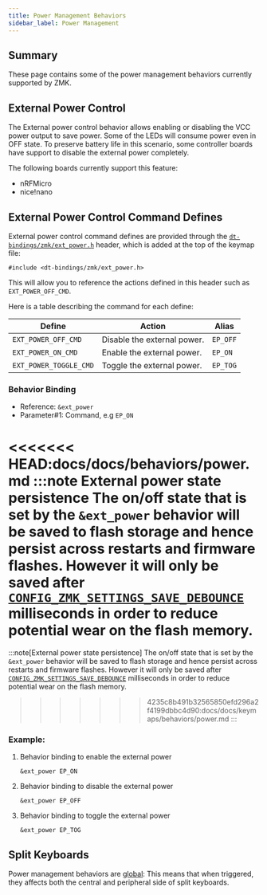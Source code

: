 ```yaml
---
title: Power Management Behaviors
sidebar_label: Power Management
---
```


## Summary

These page contains some of the power management behaviors currently supported by ZMK.

## External Power Control

The External power control behavior allows enabling or disabling the VCC power output
to save power. Some of the LEDs will consume power even in OFF state. To preserve
battery life in this scenario, some controller boards have support to disable the
external power completely.

The following boards currently support this feature:

- nRFMicro
- nice!nano

## External Power Control Command Defines

External power control command defines are provided through the [`dt-bindings/zmk/ext_power.h`](https://github.com/zmkfirmware/zmk/blob/main/app/include/dt-bindings/zmk/ext_power.h) header,
which is added at the top of the keymap file:

```dts
#include <dt-bindings/zmk/ext_power.h>
```

This will allow you to reference the actions defined in this header such as `EXT_POWER_OFF_CMD`.

Here is a table describing the command for each define:

| Define                 | Action                      | Alias    |
| ---------------------- | --------------------------- | -------- |
| `EXT_POWER_OFF_CMD`    | Disable the external power. | `EP_OFF` |
| `EXT_POWER_ON_CMD`     | Enable the external power.  | `EP_ON`  |
| `EXT_POWER_TOGGLE_CMD` | Toggle the external power.  | `EP_TOG` |

### Behavior Binding

- Reference: `&ext_power`
- Parameter#1: Command, e.g `EP_ON`

<<<<<<< HEAD:docs/docs/behaviors/power.md
:::note External power state persistence
The on/off state that is set by the `&ext_power` behavior will be saved to flash storage and hence persist across restarts and firmware flashes.
However it will only be saved after [`CONFIG_ZMK_SETTINGS_SAVE_DEBOUNCE`](../config/system.md#general) milliseconds in order to reduce potential wear on the flash memory.
=======
:::note[External power state persistence]
The on/off state that is set by the `&ext_power` behavior will be saved to flash storage and hence persist across restarts and firmware flashes.
However it will only be saved after [`CONFIG_ZMK_SETTINGS_SAVE_DEBOUNCE`](../../config/system.md#general) milliseconds in order to reduce potential wear on the flash memory.
>>>>>>> 4235c8b491b32565850efd296a2f4199dbbc4d90:docs/docs/keymaps/behaviors/power.md
:::

### Example:

1. Behavior binding to enable the external power

   ```dts
   &ext_power EP_ON
   ```

1. Behavior binding to disable the external power

   ```dts
   &ext_power EP_OFF
   ```

1. Behavior binding to toggle the external power

   ```dts
   &ext_power EP_TOG
   ```

## Split Keyboards

Power management behaviors are [global](../../features/split-keyboards.md#global-locality-behaviors): This means that when triggered, they affects both the central and peripheral side of split keyboards.
